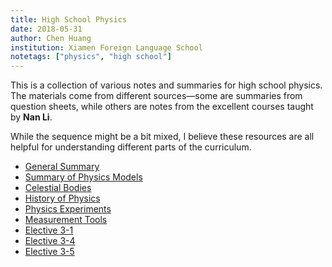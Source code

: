 ```yaml
---
title: High School Physics
date: 2018-05-31
author: Chen Huang
institution: Xiamen Foreign Language School
notetags: ["physics", "high school"]
---
```


This is a collection of various notes and summaries for high school physics. The materials come from different sources—some are summaries from question sheets, while others are notes from the excellent courses taught by **Nan Li**.

While the sequence might be a bit mixed, I believe these resources are all helpful for understanding different parts of the curriculum.

- [General Summary](/notes/high-school-physics/pdf/summary.pdf)
- [Summary of Physics Models](/notes/high-school-physics/pdf/summary-of-models.pdf)
- [Celestial Bodies](/notes/high-school-physics/pdf/celestial-bodies.pdf)
- [History of Physics](/notes/high-school-physics/pdf/physics-history.pdf)
- [Physics Experiments](/notes/high-school-physics/pdf/experiments.pdf)
- [Measurement Tools](/notes/high-school-physics/pdf/measurement-tools.pdf)
- [Elective 3-1](/notes/high-school-physics/pdf/elective-3-1.pdf)
- [Elective 3-4](/notes/high-school-physics/pdf/elective-3-4.pdf)
- [Elective 3-5](/notes/high-school-physics/pdf/elective-3-5.pdf)
